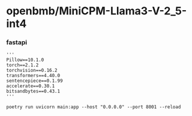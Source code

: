 # openbmb/MiniCPM-Llama3-V-2_5-int4

### fastapi

```
'''
Pillow==10.1.0
torch==2.1.2
torchvision==0.16.2
transformers==4.40.0
sentencepiece==0.1.99
accelerate==0.30.1
bitsandbytes==0.43.1
'''

poetry run uvicorn main:app --host "0.0.0.0" --port 8001 --reload
```

